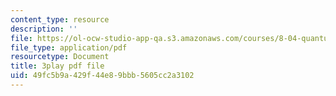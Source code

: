 ```yaml
---
content_type: resource
description: ''
file: https://ol-ocw-studio-app-qa.s3.amazonaws.com/courses/8-04-quantum-physics-i-spring-2016/49fc5b9a429f44e89bbb5605cc2a3102_kiuwtaprFjk.pdf
file_type: application/pdf
resourcetype: Document
title: 3play pdf file
uid: 49fc5b9a-429f-44e8-9bbb-5605cc2a3102
---
```

